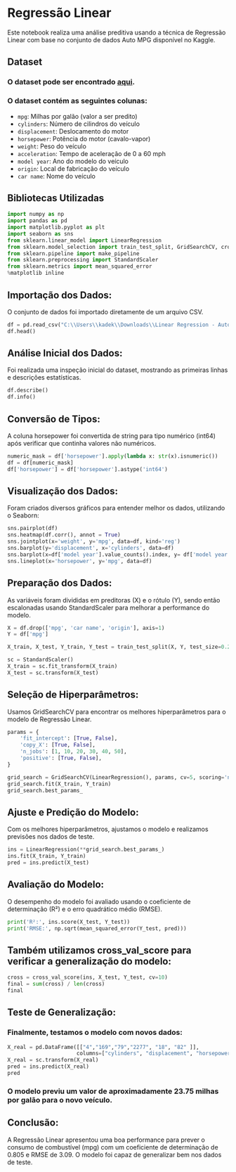 # Regressão Linear

Este notebook realiza uma análise preditiva usando a técnica de Regressão Linear com base no conjunto de dados Auto MPG disponível no Kaggle.

## Dataset

### O dataset pode ser encontrado [aqui](https://www.kaggle.com/datasets/uciml/autompg-dataset?resource=download).

### O dataset contém as seguintes colunas:

- `mpg`: Milhas por galão (valor a ser predito)
- `cylinders`: Número de cilindros do veículo
- `displacement`: Deslocamento do motor
- `horsepower`: Potência do motor (cavalo-vapor)
- `weight`: Peso do veículo
- `acceleration`: Tempo de aceleração de 0 a 60 mph
- `model year`: Ano do modelo do veículo
- `origin`: Local de fabricação do veículo
- `car name`: Nome do veículo

## Bibliotecas Utilizadas

```python
import numpy as np
import pandas as pd
import matplotlib.pyplot as plt
import seaborn as sns
from sklearn.linear_model import LinearRegression
from sklearn.model_selection import train_test_split, GridSearchCV, cross_val_score
from sklearn.pipeline import make_pipeline
from sklearn.preprocessing import StandardScaler
from sklearn.metrics import mean_squared_error
%matplotlib inline
```
## Importação dos Dados:
O conjunto de dados foi importado diretamente de um arquivo CSV.

```python
df = pd.read_csv("C:\\Users\\kadek\\Downloads\\Linear Regression - Auto-mpg dataset\\Testando o Modelo de Linear Regression\\auto-mpg.csv", sep=',')
df.head()
```
## Análise Inicial dos Dados:
Foi realizada uma inspeção inicial do dataset, mostrando as primeiras linhas e descrições estatísticas.
```python
df.describe()
df.info()
```
## Conversão de Tipos:
A coluna horsepower foi convertida de string para tipo numérico (int64) após verificar que continha valores não numéricos.
```python
numeric_mask = df['horsepower'].apply(lambda x: str(x).isnumeric())
df = df[numeric_mask]
df['horsepower'] = df['horsepower'].astype('int64')
```
## Visualização dos Dados:
Foram criados diversos gráficos para entender melhor os dados, utilizando o Seaborn:
```python
sns.pairplot(df)
sns.heatmap(df.corr(), annot = True)
sns.jointplot(x='weight', y='mpg', data=df, kind='reg')
sns.barplot(y='displacement', x='cylinders', data=df)
sns.barplot(x=df['model year'].value_counts().index, y= df['model year'].value_counts().values, data=df)
sns.lineplot(x='horsepower', y='mpg', data=df)
```
## Preparação dos Dados:
As variáveis foram divididas em preditoras (X) e o rótulo (Y), sendo então escalonadas usando StandardScaler para melhorar a performance do modelo.
```python
X = df.drop(['mpg', 'car name', 'origin'], axis=1)
Y = df['mpg']

X_train, X_test, Y_train, Y_test = train_test_split(X, Y, test_size=0.2, random_state=100)

sc = StandardScaler()
X_train = sc.fit_transform(X_train)
X_test = sc.transform(X_test)
```
## Seleção de Hiperparâmetros:
Usamos GridSearchCV para encontrar os melhores hiperparâmetros para o modelo de Regressão Linear.
```python
params = {
    'fit_intercept': [True, False],
    'copy_X': [True, False],
    'n_jobs': [1, 10, 20, 30, 40, 50],
    'positive': [True, False],
}

grid_search = GridSearchCV(LinearRegression(), params, cv=5, scoring='neg_mean_squared_error')
grid_search.fit(X_train, Y_train)
grid_search.best_params_
```
## Ajuste e Predição do Modelo:
Com os melhores hiperparâmetros, ajustamos o modelo e realizamos previsões nos dados de teste.
```python
ins = LinearRegression(**grid_search.best_params_)
ins.fit(X_train, Y_train)
pred = ins.predict(X_test)
```
## Avaliação do Modelo:
O desempenho do modelo foi avaliado usando o coeficiente de determinação (R²) e o erro quadrático médio (RMSE).
```python
print('R²:', ins.score(X_test, Y_test))
print('RMSE:', np.sqrt(mean_squared_error(Y_test, pred)))
```
## Também utilizamos cross_val_score para verificar a generalização do modelo:
```python
cross = cross_val_score(ins, X_test, Y_test, cv=10)
final = sum(cross) / len(cross)
final
```
## Teste de Generalização:
### Finalmente, testamos o modelo com novos dados:
```python
X_real = pd.DataFrame([["4","169","79","2277", "18", "82" ]],
                      columns=["cylinders", "displacement", "horsepower", "weight", "acceleration", "model year"])
X_real = sc.transform(X_real)
pred = ins.predict(X_real)
pred
```
### O modelo previu um valor de aproximadamente 23.75 milhas por galão para o novo veículo.

## Conclusão:
A Regressão Linear apresentou uma boa performance para prever o consumo de combustível (mpg) com um coeficiente de determinação de 0.805 e RMSE de 3.09. O modelo foi capaz de generalizar bem nos dados de teste.
